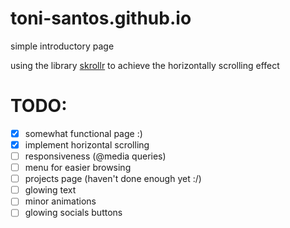 # toni-santos.github.io

simple introductory page

using the library <a href="https://github.com/Prinzhorn/skrollr">skrollr</a> to achieve the horizontally scrolling effect

# TODO:

- [x] somewhat functional page :)
- [x] implement horizontal scrolling
- [ ] responsiveness (@media queries)
- [ ] menu for easier browsing
- [ ] projects page (haven't done enough yet :/)
- [ ] glowing text
- [ ] minor animations
- [ ] glowing socials buttons
